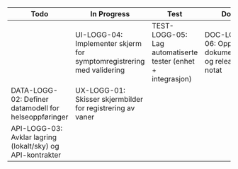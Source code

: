 | Todo                 | In Progress                          | Test                                  | Done                                  |
|----------------------|---------------------------------------|---------------------------------------|---------------------------------------|
|  | UI-LOGG-04: Implementer skjerm for symptomregistrering med validering | TEST-LOGG-05: Lag automatiserte tester (enhet + integrasjon) | DOC-LOGG-06: Oppdater dokumentasjon og release-notat |
| DATA-LOGG-02: Definer datamodell for helseoppføringer     |UX-LOGG-01: Skisser skjermbilder for registrering av vaner|                                       |                                       |
| API-LOGG-03: Avklar lagring (lokalt/sky) og API-kontrakter |                                       |                                       |                                       |